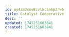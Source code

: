 ```yaml
---
id: uy4zm2sow8cvlkc5n6p2rw6
title: Catalyst Cooperative
desc: ''
updated: 1745251683841
created: 1745251683841
---
```

